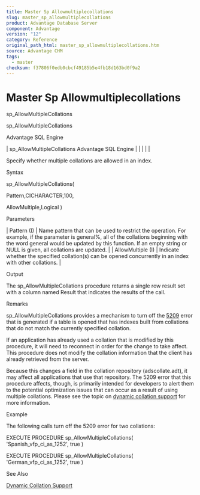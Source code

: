 ```yaml
---
title: Master Sp Allowmultiplecollations
slug: master_sp_allowmultiplecollations
product: Advantage Database Server
component: Advantage
version: "12"
category: Reference
original_path_html: master_sp_allowmultiplecollations.htm
source: Advantage CHM
tags:
  - master
checksum: f37806f0edb0cbcf49185b5e4fb18d163bd0f9a2
---
```


# Master Sp Allowmultiplecollations

sp\_AllowMultipleCollations

sp\_AllowMultipleCollations

Advantage SQL Engine

| sp\_AllowMultipleCollations  Advantage SQL Engine |  |  |  |  |

Specify whether multiple collations are allowed in an index.

Syntax

sp\_AllowMultipleCollations(

Pattern,CICHARACTER,100,

AllowMultiple,Logical )

Parameters

| Pattern (I) | Name pattern that can be used to restrict the operation. For example, if the parameter is general%, all of the collations beginning with the word general would be updated by this function. If an empty string or NULL is given, all collations are updated. |
| AllowMultiple (I) | Indicate whether the specified collation(s) can be opened concurrently in an index with other collations. |

Output

The sp\_AllowMultipleCollations procedure returns a single row result set with a column named Result that indicates the results of the call.

Remarks

sp\_AllowMultipleCollations provides a mechanism to turn off the [5209](error_5209_ae_collations_do_not_match.md) error that is generated if a table is opened that has indexes built from collations that do not match the currently specified collation.

If an application has already used a collation that is modified by this procedure, it will need to reconnect in order for the change to take affect. This procedure does not modify the collation information that the client has already retrieved from the server.

Because this changes a field in the collation repository (adscollate.adt), it may affect all applications that use that repository. The 5209 error that this procedure affects, though, is primarily intended for developers to alert them to the potential optimization issues that can occur as a result of using multiple collations. Please see the topic on [dynamic collation support](master_collation_support.md) for more information.

Example

The following calls turn off the 5209 error for two collations:

EXECUTE PROCEDURE sp\_AllowMultipleCollations( 'Spanish\_vfp\_ci\_as\_1252', true )

EXECUTE PROCEDURE sp\_AllowMultipleCollations( 'German\_vfp\_ci\_as\_1252', true )

See Also

[Dynamic Collation Support](master_collation_support.md)
